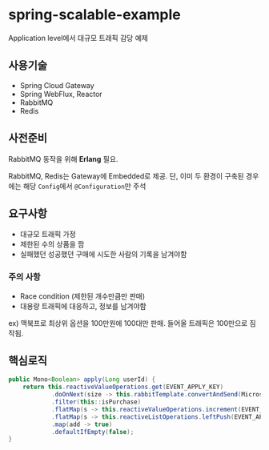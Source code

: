 # spring-scalable-example

Application level에서 대규모 트래픽 감당 예제

## 사용기술
- Spring Cloud Gateway
- Spring WebFlux, Reactor
- RabbitMQ
- Redis

## 사전준비
RabbitMQ 동작을 위해 **Erlang** 필요.

RabbitMQ, Redis는 Gateway에 Embedded로 제공. 단, 이미 두 환경이 구축된 경우에는 해당 `Config`에서 `@Configuration`만 주석

## 요구사항
- 대규모 트래픽 가정
- 제한된 수의 상품을 팜
- 실패했던 성공했던 구매에 시도한 사람의 기록을 남겨야함

### 주의 사항
- Race condition (제한된 개수만큼만 판매)
- 대용량 트래픽에 대응하고, 정보를 남겨야함

ex) 맥북프로 최상위 옵션을 100만원에 100대만 판매. 들어올 트래픽은 100만으로 짐작됨.

## 핵심로직
```java
public Mono<Boolean> apply(Long userId) {
    return this.reactiveValueOperations.get(EVENT_APPLY_KEY)
            .doOnNext(size -> this.rabbitTemplate.convertAndSend(MicroserviceApplication.EVENT_TOPIC, "foo.bar.baz", userId))
            .filter(this::isPurchase)
            .flatMap(s -> this.reactiveValueOperations.increment(EVENT_APPLY_KEY))
            .flatMap(s -> this.reactiveListOperations.leftPush(EVENT_APPLY_LIST, userId.toString()))
            .map(add -> true)
            .defaultIfEmpty(false);
}
```